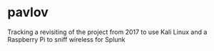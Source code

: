 # pavlov
Tracking a revisiting of the project from 2017 to use Kali Linux and a Raspberry Pi to sniff wireless for Splunk
